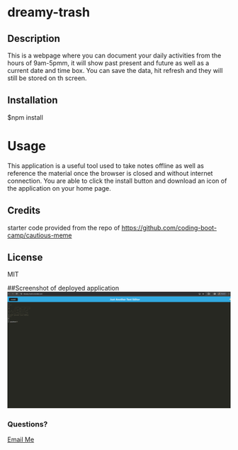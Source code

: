 # dreamy-trash

## Description
This is a webpage where you can document your daily activities from the hours of 9am-5pmm, it will show past present and future as well as a current date and time box. You can save the data, hit refresh and they will still be stored on th screen. 

## Installation
$npm install

# Usage
This application is a useful tool used to take notes offline as well as reference the material once the browser is closed and without internet connection. You are able to click the  install button  and download an icon of the application on your home page. 

## Credits
starter code provided from the repo of https://github.com/coding-boot-camp/cautious-meme

## License
MIT

##Screenshot of deployed application
![screenshot of the deployed application](image.png)

### Questions?
 <a href="mailto:sweet.victoria1218@gmail.com">Email Me</a>